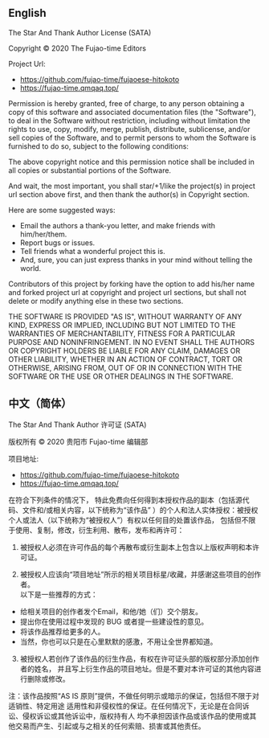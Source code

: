 ## English

The Star And Thank Author License (SATA)

Copyright © 2020 The Fujao-time Editors

Project Url: 
- https://github.com/fujao-time/fujaoese-hitokoto
- https://fujao-time.qmqaq.top/

Permission is hereby granted, free of charge, to any person obtaining a copy
of this software and associated documentation files (the "Software"), to deal
in the Software without restriction, including without limitation the rights
to use, copy, modify, merge, publish, distribute, sublicense, and/or sell
copies of the Software, and to permit persons to whom the Software is
furnished to do so, subject to the following conditions:

The above copyright notice and this permission notice shall be included in
all copies or substantial portions of the Software. 

And wait, the most important, you shall star/+1/like the project(s) in project url 
section above first, and then thank the author(s) in Copyright section. 

Here are some suggested ways:

 - Email the authors a thank-you letter, and make friends with him/her/them.
 - Report bugs or issues.
 - Tell friends what a wonderful project this is.
 - And, sure, you can just express thanks in your mind without telling the world.

Contributors of this project by forking have the option to add his/her name and 
forked project url at copyright and project url sections, but shall not delete 
or modify anything else in these two sections.

THE SOFTWARE IS PROVIDED "AS IS", WITHOUT WARRANTY OF ANY KIND, EXPRESS OR
IMPLIED, INCLUDING BUT NOT LIMITED TO THE WARRANTIES OF MERCHANTABILITY,
FITNESS FOR A PARTICULAR PURPOSE AND NONINFRINGEMENT. IN NO EVENT SHALL THE
AUTHORS OR COPYRIGHT HOLDERS BE LIABLE FOR ANY CLAIM, DAMAGES OR OTHER
LIABILITY, WHETHER IN AN ACTION OF CONTRACT, TORT OR OTHERWISE, ARISING FROM,
OUT OF OR IN CONNECTION WITH THE SOFTWARE OR THE USE OR OTHER DEALINGS IN
THE SOFTWARE.

## 中文（简体）

The Star And Thank Author 许可证 (SATA)

版权所有 © 2020 贵阳市 Fujao-time 编辑部

项目地址: 
- https://github.com/fujao-time/fujaoese-hitokoto
- https://fujao-time.qmqaq.top/

在符合下列条件的情况下，
特此免费向任何得到本授权作品的副本（包括源代码、文件和/或相关内容，以下统称为“该作品”
）的个人和法人实体授权：被授权个人或法人（以下统称为“被授权人”）有权以任何目的处置该作品，
包括但不限于使用、复制，修改，衍生利用、散布，发布和再许可：

1. 被授权人必须在许可作品的每个再散布或衍生副本上包含以上版权声明和本许可证。

2. 被授权人应该向“项目地址”所示的相关项目标星/收藏，并感谢这些项目的创作者。  
以下是一些推荐的方式：
  - 给相关项目的创作者发个Email，和他/她（们）交个朋友。
  - 提出你在使用过程中发现的 BUG 或者提一些建设性的意见。
  - 将该作品推荐给更多的人。
  - 当然，你也可以只是在心里默默的感激，不用让全世界都知道。

3. 被授权人若创作了该作品的衍生作品，有权在许可证头部的版权部分添加创作者的姓名，
并且写上衍生作品的项目地址。但是不要对本许可证的其他内容进行删除或修改。

注：该作品按照“AS IS 原则”提供，不做任何明示或暗示的保证，包括但不限于对适销性、特定用途
适用性和非侵权性的保证。在任何情况下，无论是在合同诉讼、侵权诉讼或其他诉讼中，版权持有人
均不承担因该作品或该作品的使用或其他交易而产生、引起或与之相关的任何索赔、损害或其他责任。